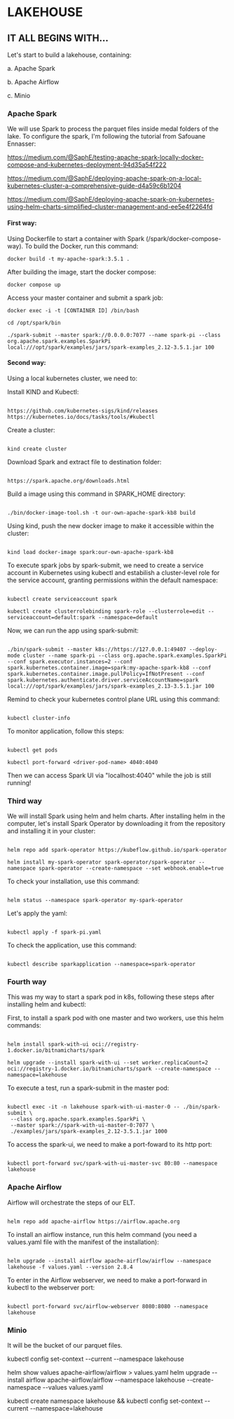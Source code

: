 # LAKEHOUSE

## IT ALL BEGINS WITH...
Let's start to build a lakehouse, containing:

a. Apache Spark 

b. Apache Airflow

c. Minio


### Apache Spark

We will use Spark to process the parquet files inside medal folders of the lake. To configure the spark, I'm following the tutorial from Safouane Ennasser:

https://medium.com/@SaphE/testing-apache-spark-locally-docker-compose-and-kubernetes-deployment-94d35a54f222

https://medium.com/@SaphE/deploying-apache-spark-on-a-local-kubernetes-cluster-a-comprehensive-guide-d4a59c6b1204

https://medium.com/@SaphE/deploying-apache-spark-on-kubernetes-using-helm-charts-simplified-cluster-management-and-ee5e4f2264fd

#### First way:

Using Dockerfile to start a container with Spark (/spark/docker-compose-way). To build the Docker, run this command:
```
docker build -t my-apache-spark:3.5.1 .
```

After building the image, start the docker compose:
```
docker compose up
```

Access your master container and submit a spark job:
```
docker exec -i -t [CONTAINER ID] /bin/bash

cd /opt/spark/bin

./spark-submit --master spark://0.0.0.0:7077 --name spark-pi --class org.apache.spark.examples.SparkPi  local:///opt/spark/examples/jars/spark-examples_2.12-3.5.1.jar 100

```

#### Second way:

Using a local kubernetes cluster, we need to:

Install KIND and Kubectl:
```

https://github.com/kubernetes-sigs/kind/releases
https://kubernetes.io/docs/tasks/tools/#kubectl

```

Create a cluster:
```

kind create cluster

```

Download Spark and extract file to destination folder:
```

https://spark.apache.org/downloads.html

```

Build a image using this command in SPARK_HOME directory:
```

./bin/docker-image-tool.sh -t our-own-apache-spark-kb8 build

```

Using kind, push the new docker image to make it accessible within the cluster:
```

kind load docker-image spark:our-own-apache-spark-kb8

```

To execute spark jobs by spark-submit, we need to create a service account in Kubernetes using kubectl and estabilish a cluster-level role for the service account, granting permissions within the default namespace:
```

kubectl create serviceaccount spark

kubectl create clusterrolebinding spark-role --clusterrole=edit --serviceaccount=default:spark --namespace=default

```

Now, we can run the app using spark-submit:
```

./bin/spark-submit --master k8s://https://127.0.0.1:49407 --deploy-mode cluster --name spark-pi --class org.apache.spark.examples.SparkPi --conf spark.executor.instances=2 --conf spark.kubernetes.container.image=spark:my-apache-spark-kb8 --conf spark.kubernetes.container.image.pullPolicy=IfNotPresent --conf spark.kubernetes.authenticate.driver.serviceAccountName=spark local:///opt/spark/examples/jars/spark-examples_2.13-3.5.1.jar 100

```

Remind to check your kubernetes control plane URL using this command:
```

kubectl cluster-info

```

To monitor application, follow this steps:
```

kubectl get pods

kubectl port-forward <driver-pod-name> 4040:4040

```

Then we can access Spark UI via "localhost:4040" while the job is still running!


### Third way

We will install Spark using helm and helm charts. After installing helm in the computer, let's install Spark Operator by downloading it from the repository and installing it in your cluster:

```

helm repo add spark-operator https://kubeflow.github.io/spark-operator

helm install my-spark-operator spark-operator/spark-operator --namespace spark-operator --create-namespace --set webhook.enable=true

```

To check your installation, use this command:
```

helm status --namespace spark-operator my-spark-operator

```

Let's apply the yaml:
```

kubectl apply -f spark-pi.yaml

```

To check the application, use this command:
```

kubectl describe sparkapplication --namespace=spark-operator

```

### Fourth way

This was my way to start a spark pod in k8s, following these steps after installing helm and kubectl:

First, to install a spark pod with one master and two workers, use this helm commands:
```

helm install spark-with-ui oci://registry-1.docker.io/bitnamicharts/spark

helm upgrade --install spark-with-ui --set worker.replicaCount=2 oci://registry-1.docker.io/bitnamicharts/spark --create-namespace --namespace=lakehouse

```

To execute a test, run a spark-submit in the master pod:
```

kubectl exec -it -n lakehouse spark-with-ui-master-0 -- ./bin/spark-submit \
 --class org.apache.spark.examples.SparkPi \
 --master spark://spark-with-ui-master-0:7077 \
 ./examples/jars/spark-examples_2.12-3.5.1.jar 1000

```

To access the spark-ui, we need to make a port-foward to its http port:
```

kubectl port-forward svc/spark-with-ui-master-svc 80:80 --namespace lakehouse

```


### Apache Airflow

Airflow will orchestrate the steps of our ELT.

```

helm repo add apache-airflow https://airflow.apache.org

```

To install an airflow instance, run this helm command (you need a values.yaml file with the manifest of the installation):
```

helm upgrade --install airflow apache-airflow/airflow --namespace lakehouse -f values.yaml --version 2.8.4

````

To enter in the Airflow webserver, we need to make a port-forward in kubectl to the webserver port:
```

kubectl port-forward svc/airflow-webserver 8080:8080 --namespace lakehouse

```


### Minio

It will be the bucket of our parquet files.




kubectl config set-context --current --namespace lakehouse

helm show values apache-airflow/airflow > values.yaml
helm upgrade --install airflow apache-airflow/airflow --namespace lakehouse --create-namespace --values values.yaml


kubectl create namespace lakehouse && kubectl config set-context --current --namespace=lakehouse




